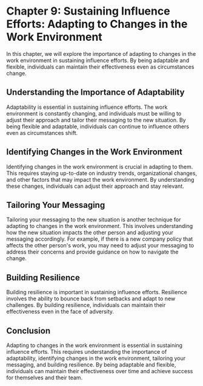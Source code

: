 Chapter 9: Sustaining Influence Efforts: Adapting to Changes in the Work Environment
====================================================================================

In this chapter, we will explore the importance of adapting to changes in the work environment in sustaining influence efforts. By being adaptable and flexible, individuals can maintain their effectiveness even as circumstances change.

Understanding the Importance of Adaptability
--------------------------------------------

Adaptability is essential in sustaining influence efforts. The work environment is constantly changing, and individuals must be willing to adjust their approach and tailor their messaging to the new situation. By being flexible and adaptable, individuals can continue to influence others even as circumstances shift.

Identifying Changes in the Work Environment
-------------------------------------------

Identifying changes in the work environment is crucial in adapting to them. This requires staying up-to-date on industry trends, organizational changes, and other factors that may impact the work environment. By understanding these changes, individuals can adjust their approach and stay relevant.

Tailoring Your Messaging
------------------------

Tailoring your messaging to the new situation is another technique for adapting to changes in the work environment. This involves understanding how the new situation impacts the other person and adjusting your messaging accordingly. For example, if there is a new company policy that affects the other person's work, you may need to adjust your messaging to address their concerns and provide guidance on how to navigate the change.

Building Resilience
-------------------

Building resilience is important in sustaining influence efforts. Resilience involves the ability to bounce back from setbacks and adapt to new challenges. By building resilience, individuals can maintain their effectiveness even in the face of adversity.

Conclusion
----------

Adapting to changes in the work environment is essential in sustaining influence efforts. This requires understanding the importance of adaptability, identifying changes in the work environment, tailoring your messaging, and building resilience. By being adaptable and flexible, individuals can maintain their effectiveness over time and achieve success for themselves and their team.
